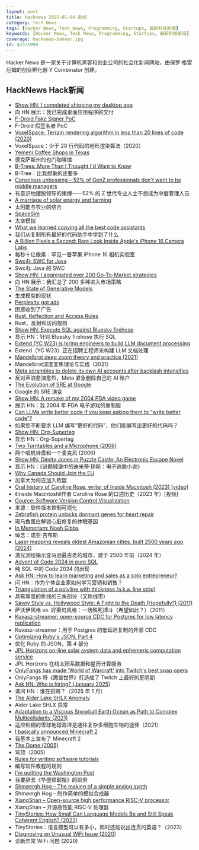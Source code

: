 ```yaml
---
layout: post
title: Hacknews 2025-01-04 新闻
category: Tech News
tags: [Hacker News, Tech News, Programming, Startups, 最新科技新闻]
keywords: [Hacker News, Tech News, Programming, Startups, 最新科技新闻]
coverage: hacknews-banner.jpg
id: 42575990
---
```


Hacker News 是一家关于计算机黑客和创业公司的社会化新闻网站，由保罗·格雷厄姆的创业孵化器 Y Combinator 创建。

## HackNews Hack新闻

- [Show HN: I completed shipping my desktop app](https://pimosa.app/)
- 向 HN 展示：我已完成桌面应用程序的交付
- [F-Droid Fake Signer PoC](https://github.com/obfusk/fdroid-fakesigner-poc)
- F-Droid 假签名者 PoC
- [VoxelSpace: Terrain rendering algorithm in less than 20 lines of code (2020)](https://github.com/s-macke/VoxelSpace)
- VoxelSpace：少于 20 行代码的地形渲染算法（2020）
- [Yemeni Coffee Shops in Texas](https://www.texasmonthly.com/food/yemeni-coffee-shops-booming-in-texas/)
- 德克萨斯州的也门咖啡馆
- [B-Trees: More Than I Thought I'd Want to Know](https://benjamincongdon.me/blog/2021/08/17/B-Trees-More-Than-I-Thought-Id-Want-to-Know/)
- B-Tree：比我想象的还要多
- [Conscious unbossing – 52% of GenZ professionals don't want to be middle managers](https://www.robertwalters.co.uk/insights/news/blog/conscious-unbossing.html)
- 有意识地摆脱领导的束缚——52% 的 Z 世代专业人士不想成为中层管理人员
- [A marriage of solar energy and farming](https://www.ksjd.org/2024-12-31/in-colorado-a-marriage-of-solar-energy-and-farming-provides-a-model-for-a-more-sustainable-future)
- 太阳能与农业的结合
- [SpaceSim](https://pavelsevecek.github.io/)
- 太空模拟
- [What we learned copying all the best code assistants](https://blog.val.town/blog/fast-follow/)
- 我们从复制所有最好的代码助手中学到了什么
- [A Billion Pixels a Second: Rare Look Inside Apple's iPhone 16 Camera Labs](https://www.cnet.com/tech/mobile/a-billion-pixels-a-second-i-got-a-rare-look-inside-apples-secret-iphone-16-camera-labs/)
- 每秒十亿像素：罕见一瞥苹果 iPhone 16 相机实验室
- [Swc4j: SWC for Java](https://github.com/caoccao/swc4j)
- Swc4j: Java 的 SWC
- [Show HN: I aggregated over 200 Go-To-Market strategies](https://fellowry.com/)
- 向 HN 展示：我汇总了 200 多种进入市场策略
- [The State of Generative Models](https://nrehiew.github.io/blog/2024/)
- 生成模型的现状
- [Perplexity got ads](https://twitter.com/damengchen/status/1875296442417607072)
- 困惑收到了广告
- [Rust, Reflection and Access Rules](https://fractalfir.github.io/generated_html/refl_priv.html)
- Rust，反射和访问规则
- [Show HN: Execute SQL against Bluesky firehose](https://github.com/turbolytics/sql-flow)
- 显示 HN：针对 Bluesky firehose 执行 SQL
- [Extend (YC W23) is hiring engineers to build LLM document processing](https://jobs.ashbyhq.com/extend/9d4d8974-bd9b-432d-84ec-8268e5a8ed37)
- Extend（YC W23）正在招聘工程师来构建 LLM 文档处理
- [Mandelbrot deep zoom theory and practice (2021)](https://mathr.co.uk/blog/2021-05-14_deep_zoom_theory_and_practice.html)
- Mandelbrot深度变焦理论与实践（2021）
- [Meta scrambles to delete its own AI accounts after backlash intensifies](https://www.rnz.co.nz/news/world/538152/meta-scrambles-to-delete-its-own-ai-accounts-after-backlash-intensifies)
- 反对声浪愈演愈烈，Meta 紧急删除自己的 AI 账户
- [The Evolution of SRE at Google](https://www.usenix.org/publications/loginonline/evolution-sre-google)
- Google 的 SRE 演变
- [Show HN: A remake of my 2004 PDA video game](https://nicollet.net/blog/darklaga/remake.html)
- 展示 HN：我 2004 年 PDA 电子游戏的重制版
- [Can LLMs write better code if you keep asking them to “write better code”?](https://minimaxir.com/2025/01/write-better-code/)
- 如果您不断要求 LLM 编写“更好的代码”，他们能编写出更好的代码吗？
- [Show HN: Org-Supertag](https://github.com/yibie/org-supertag)
- 显示 HN：Org-Supertag
- [Two Turntables and a Microphone (2006)](https://goodfuzzysounds.com/ma/docs/funnyversion.htm)
- 两个唱机转盘和一个麦克风 (2006)
- [Show HN: Dimity Jones in Puzzle Castle: An Electronic Escape Novel](https://obnakwa.itch.io/dimityjones)
- 显示 HN：《谜题城堡中的迪米蒂·琼斯：电子逃脱小说》
- [Why Canada Should Join the EU](https://www.economist.com/europe/2025/01/02/why-canada-should-join-the-eu)
- 加拿大为何应加入欧盟
- [Oral history of Caroline Rose, writer of Inside Macintosh (2023) [video]](https://www.youtube.com/watch?v=RikO_3jedlY)
- 《Inside Macintosh》作者 Caroline Rose 的口述历史（2023 年）[视频]
- [Gource: Software Version Control Visualization](https://github.com/acaudwell/Gource)
- 来源：软件版本控制可视化
- [Zebrafish protein unlocks dormant genes for heart repair](https://www.hubrecht.eu/zebrafish-protein-unlocks-dormant-genes-for-heart-repair/)
- 斑马鱼蛋白解锁心脏修复的休眠基因
- [In Memoriam: Noah Gibbs](https://blog.schwad.org/schwogs/6)
- 悼念：诺亚·吉布斯
- [Laser mapping reveals oldest Amazonian cities, built 2500 years ago (2024)](https://www.science.org/content/article/laser-mapping-reveals-oldest-amazonian-cities-built-2500-years-ago)
- 激光测绘揭示亚马逊最古老的城市，建于 2500 年前（2024 年）
- [Advent of Code 2024 in pure SQL](http://databasearchitects.blogspot.com/2024/12/advent-of-code-2024-in-pure-sql.html)
- 纯 SQL 中的 Code 2024 的出现
- [Ask HN: How to learn marketing and sales as a solo entrepreneur?]()
- 问 HN：作为个体企业家如何学习营销和销售？
- [Triangulation of a polyline with thickness (a.k.a. line strip)](https://jvernay.fr/en/blog/polyline-triangulation/)
- 具有厚度的折线的三角剖分（又称线带）
- [Savoy Style vs. Hollywood Style: A Fight to the Death (Hopefully?) (2011)](https://swungover.wordpress.com/2011/06/15/savoy-style-vs-hollywood-style-a-fight-to-the-death-hopefully/)
- 萨沃伊风格 vs. 好莱坞风格：一场殊死搏斗（希望如此？）（2011）
- [Kuvasz-streamer: open-source CDC for Postgres for low latency replication](https://streamer.kuvasz.io/)
- Kuvasz-streamer：用于 Postgres 的低延迟复制的开源 CDC
- [Optimizing Ruby's JSON, Part 4](https://byroot.github.io/ruby/json/2024/12/29/optimizing-ruby-json-part-4.html)
- 优化 Ruby 的 JSON，第 4 部分
- [JPL Horizons on-line solar system data and ephemeris computation service](https://ssd.jpl.nasa.gov/horizons/)
- JPL Horizo​​ns 在线太阳系数据和星历计算服务
- [OnlyFangs has made 'World of Warcraft' into Twitch's best soap opera](https://www.rollingstone.com/culture/rs-gaming/world-of-warcraft-onlyfangs-twitch-roleplay-1235222436/)
- OnlyFangs 将《魔兽世界》打造成了 Twitch 上最好的肥皂剧
- [Ask HN: Who is hiring? (January 2025)]()
- 询问 HN：谁在招聘？（2025 年 1 月）
- [The Alder Lake SHLX Anomaly](https://tavianator.com/2025/shlx.html)
- Alder Lake SHLX 异常
- [Adaptation to a Viscous Snowball Earth Ocean as Path to Complex Multicellularity (2021)](https://www.journals.uchicago.edu/doi/full/10.1086/716634)
- 适应粘稠的雪球地球海洋是通往复杂多细胞生物的途径（2021）
- [I basically announced Minecraft 2](https://twitter.com/notch/status/1875230756437479658)
- 我基本上宣布了 Minecraft 2
- [The Dome (2005)](https://sites.pitt.edu/~jdnorton/Goodies/Dome/)
- 穹顶（2005）
- [Rules for writing software tutorials](https://refactoringenglish.com/chapters/rules-for-software-tutorials/)
- 编写软件教程的规则
- [I'm quitting the Washington Post](https://anntelnaes.substack.com/p/why-im-quitting-the-washington-post)
- 我要辞去《华盛顿邮报》的职务
- [Shmøergh Hog – The making of a simple analog synth](https://www.peterzimon.com/hog/)
- Shmøergh Hog – 制作简单的模拟合成器
- [XiangShan – Open-source high performance RISC-V processor](https://github.com/OpenXiangShan/XiangShan)
- XiangShan – 开源高性能 RISC-V 处理器
- [TinyStories: How Small Can Language Models Be and Still Speak Coherent English? (2023)](https://arxiv.org/abs/2305.07759)
- TinyStories：语言模型可以有多小，同时还能说出连贯的英语？（2023）
- [Diagnosing an Unusual WiFi Issue (2020)](https://ryuuta.net/blog/diagnosing-an-unsual-wifi-issue/)
- 诊断异常 WiFi 问题 (2020)

